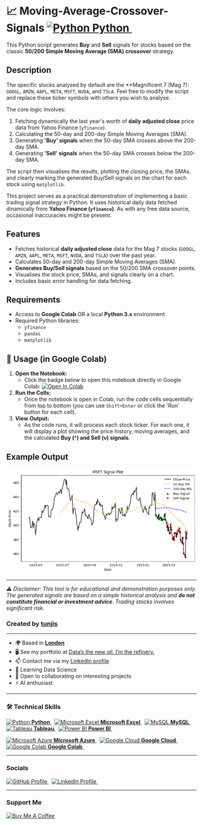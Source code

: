 # 📈 Moving-Average-Crossover-Signals <a href="https://www.python.org/" target="_blank" rel="noreferrer"><img src="https://cdn.jsdelivr.net/gh/devicons/devicon/icons/python/python-original.svg" width="36" height="36" alt="Python"/> **Python** </a>&nbsp;

This Python script generates **Buy** and **Sell** signals for stocks based on the classic **50/200 Simple Moving Average (SMA) crossover** strategy.

## Description

The specific stocks analysed by default are the **Magnificent 7 (Mag 7): `GOOGL`, `AMZN`, `AAPL`, `META`, `MSFT`, `NVDA`, and `TSLA`. Feel free to modify the script and replace these ticker symbols with others you wish to analyse.  

The core logic involves:
1.  Fetching dynamically the last year's worth of **daily adjusted close** price data from Yahoo Finance (`yfinance`).
2.  Calculating the 50-day and 200-day Simple Moving Averages (SMA).
3.  Generating **'Buy' signals** when the 50-day SMA crosses above the 200-day SMA.
4.  Generating **'Sell' signals** when the 50-day SMA crosses below the 200-day SMA.

The script then visualises the results, plotting the closing price, the SMAs, and clearly marking the generated Buy/Sell signals on the chart for each stock using `matplotlib`.

This project serves as a practical demonstration of implementing a basic trading signal strategy in Python. It uses historical daily data fetched dinamically from **Yahoo Finance (`yfinance`)**. As with any free data source, occasional inaccuracies might be present.  

## Features

* Fetches historical **daily adjusted close** data for the Mag 7 stocks (`GOOGL`, `AMZN`, `AAPL`, `META`, `MSFT`, `NVDA`, and `TSLA`) over the past year.
* Calculates 50-day and 200-day Simple Moving Averages (SMA).
* **Generates Buy/Sell signals** based on the 50/200 SMA crossover points.
* Visualises the stock price, SMAs, and signals clearly on a chart.
* Includes basic error handling for data fetching.

## Requirements

* Access to **Google Colab** OR a local **Python 3.x** environment 
* Required Python libraries:
    * `yfinance`
    * `pandas`
    * `matplotlib`

## 🚀 Usage (in Google Colab)

1.  **Open the Notebook:**
    * Click the badge below to open this notebook directly in Google Colab:
    [![Open In Colab](https://colab.research.google.com/assets/colab-badge.svg)](https://colab.research.google.com/github/tunjis/Moving-Average-Crossover-Signals/blob/main/Moving_Average_Crossover_Signals.ipynb)  
2.  **Run the Cells:**
    * Once the notebook is open in Colab, run the code cells sequentially from top to bottom (you can use `Shift+Enter` or click the 'Run' button for each cell).
3.  **View Output:**
    * As the code runs, it will process each stock ticker. For each one, it will display a plot showing the price history, moving averages, and the calculated **Buy (^) and Sell (v) signals**.

## Example Output
![Example Plot Showing Buy/Sell Signals](image/signal_plot_example.png)  



-------------

*⚠️ Disclaimer: This tool is for educational and demonstration purposes only. The generated signals are based on a simple historical analysis and **do not constitute financial or investment advice**. Trading stocks involves significant risk.*  

### Created by [tunjis](https://github.com/tunjis) 

-------------

* 🌍  Based in <a href="https://maps.app.goo.gl/hMxhRX5ptQAAkL7NA/" target="_blank">**London**</a>
* 🖥️  See my portfolio at [Data’s the new oil. I’m the refinery.](https://github.com/tunjis?tab=repositories)
* 📫  Contact me via my [LinkedIn profile](https://linkedin.com/in/justincraciun/)
* 🧠  Learning Data Science
* 🤝  Open to collaborating on interesting projects
* ⚡  AI enthusiast

-------------

### 🛠️ Technical Skills
<a href="https://www.python.org/" target="_blank" rel="noreferrer"><img src="https://cdn.jsdelivr.net/gh/devicons/devicon/icons/python/python-original.svg" width="36" height="36" alt="Python"/> **Python** </a>&nbsp;
<a href="https://www.microsoft.com/en-us/microsoft-365/excel" target="_blank" rel="noreferrer"><img src="https://img.icons8.com/color/24/000000/microsoft-excel-2019--v1.png" width="36" height="36" alt="Microsoft Excel"/> **Microsoft Excel** </a>&nbsp;
<a href="https://www.mysql.com/" target="_blank" rel="noreferrer"><img src="https://cdn.jsdelivr.net/gh/devicons/devicon/icons/mysql/mysql-original.svg" width="36" height="36" alt="MySQL"/> **MySQL** </a>&nbsp;
<a href="https://www.tableau.com/" target="_blank" rel="noreferrer"><img src="https://img.icons8.com/color/24/000000/tableau-software.png" width="36" height="36" alt="Tableau"/> **Tableau** </a>&nbsp;
<a href="https://powerbi.microsoft.com/" target="_blank" rel="noreferrer"><img src="https://img.icons8.com/color/24/000000/power-bi.png" width="36" height="36" alt="Power BI"/> **Power BI** </a>&nbsp;  

<a href="https://azure.microsoft.com/" target="_blank" rel="noreferrer"><img src="https://cdn.jsdelivr.net/gh/devicons/devicon/icons/azure/azure-original.svg" width="36" height="36" alt="Microsoft Azure"/> **Microsoft Azure** </a>&nbsp;
<a href="https://cloud.google.com/" target="_blank" rel="noreferrer"><img src="https://cdn.jsdelivr.net/gh/devicons/devicon/icons/googlecloud/googlecloud-original.svg" width="36" height="36" alt="Google Cloud"/> **Google Cloud** </a>&nbsp;
<a href="https://colab.research.google.com/" target="_blank" rel="noreferrer"><img src="https://img.icons8.com/color/48/000000/google-colab.png" width="36" height="36" alt="Google Colab"/> **Google Colab** </a>&nbsp;&nbsp;  

-------------

### Socials

<a href="https://www.github.com/tunjis/" target="_blank" rel="noreferrer">
  <picture>
    <source media="(prefers-color-scheme: dark)" srcset="https://raw.githubusercontent.com/danielcranney/readme-generator/main/public/icons/socials/github-dark.svg" />
    <source media="(prefers-color-scheme: light)" srcset="https://raw.githubusercontent.com/danielcranney/readme-generator/main/public/icons/socials/github.svg" />
    <img alt="GitHub Profile" src="https://raw.githubusercontent.com/danielcranney/readme-generator/main/public/icons/socials/github.svg" width="32" height="32" />
  </picture>
</a>&nbsp;
<a href="https://linkedin.com/in/justincraciun/" target="_blank" rel="noreferrer">
  <picture>
    <source media="(prefers-color-scheme: dark)" srcset="https://raw.githubusercontent.com/danielcranney/readme-generator/main/public/icons/socials/linkedin-dark.svg" />
    <source media="(prefers-color-scheme: light)" srcset="https://raw.githubusercontent.com/danielcranney/readme-generator/main/public/icons/socials/linkedin.svg" />
    <img alt="LinkedIn Profile" src="https://raw.githubusercontent.com/danielcranney/readme-generator/main/public/icons/socials/linkedin.svg" width="32" height="32" />
  </picture>
</a>&nbsp;&nbsp;  

-------------

### Support Me

<a href="https://www.buymeacoffee.com/tunjis" target="_blank" rel="noreferrer"><img src="https://cdn.buymeacoffee.com/buttons/v2/default-yellow.png" width="150" alt="Buy Me A Coffee"/></a>&nbsp;&nbsp;
